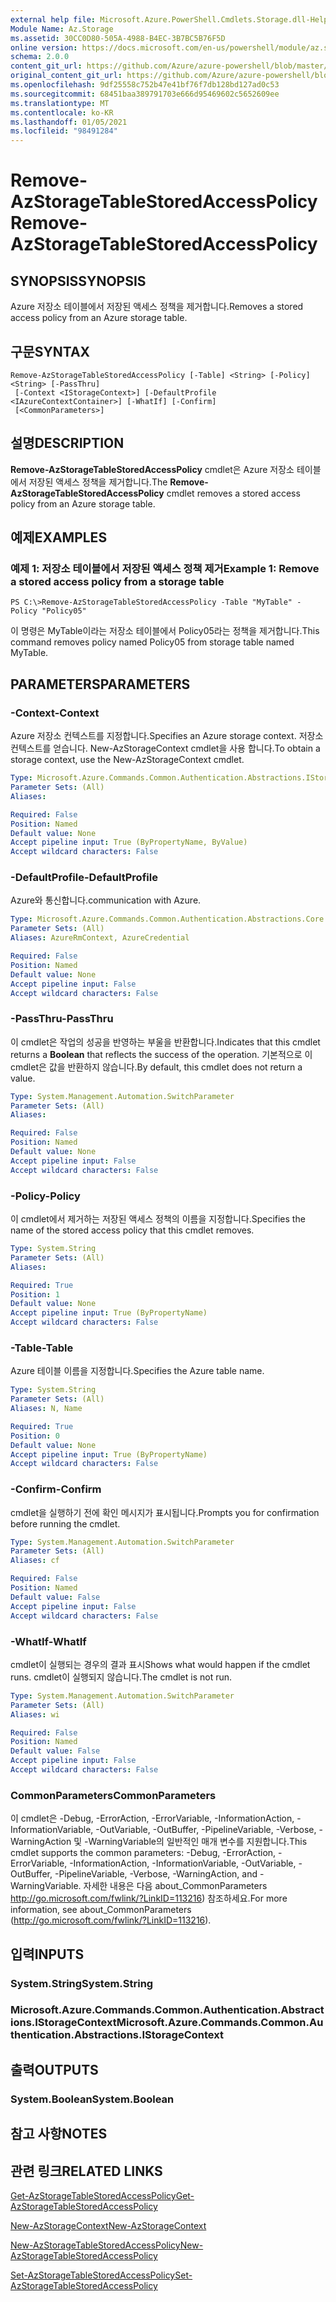 ```yaml
---
external help file: Microsoft.Azure.PowerShell.Cmdlets.Storage.dll-Help.xml
Module Name: Az.Storage
ms.assetid: 30CC0D80-505A-4988-B4EC-3B7BC5B76F5D
online version: https://docs.microsoft.com/en-us/powershell/module/az.storage/remove-azstoragetablestoredaccesspolicy
schema: 2.0.0
content_git_url: https://github.com/Azure/azure-powershell/blob/master/src/Storage/Storage.Management/help/Remove-AzStorageTableStoredAccessPolicy.md
original_content_git_url: https://github.com/Azure/azure-powershell/blob/master/src/Storage/Storage.Management/help/Remove-AzStorageTableStoredAccessPolicy.md
ms.openlocfilehash: 9df25558c752b47e41bf76f7db128bd127ad0c53
ms.sourcegitcommit: 68451baa389791703e666d95469602c5652609ee
ms.translationtype: MT
ms.contentlocale: ko-KR
ms.lasthandoff: 01/05/2021
ms.locfileid: "98491284"
---
```

# <span data-ttu-id="e3e4f-101">Remove-AzStorageTableStoredAccessPolicy</span><span class="sxs-lookup"><span data-stu-id="e3e4f-101">Remove-AzStorageTableStoredAccessPolicy</span></span>

## <span data-ttu-id="e3e4f-102">SYNOPSIS</span><span class="sxs-lookup"><span data-stu-id="e3e4f-102">SYNOPSIS</span></span>
<span data-ttu-id="e3e4f-103">Azure 저장소 테이블에서 저장된 액세스 정책을 제거합니다.</span><span class="sxs-lookup"><span data-stu-id="e3e4f-103">Removes a stored access policy from an Azure storage table.</span></span>

## <span data-ttu-id="e3e4f-104">구문</span><span class="sxs-lookup"><span data-stu-id="e3e4f-104">SYNTAX</span></span>

```
Remove-AzStorageTableStoredAccessPolicy [-Table] <String> [-Policy] <String> [-PassThru]
 [-Context <IStorageContext>] [-DefaultProfile <IAzureContextContainer>] [-WhatIf] [-Confirm]
 [<CommonParameters>]
```

## <span data-ttu-id="e3e4f-105">설명</span><span class="sxs-lookup"><span data-stu-id="e3e4f-105">DESCRIPTION</span></span>
<span data-ttu-id="e3e4f-106">**Remove-AzStorageTableStoredAccessPolicy** cmdlet은 Azure 저장소 테이블에서 저장된 액세스 정책을 제거합니다.</span><span class="sxs-lookup"><span data-stu-id="e3e4f-106">The **Remove-AzStorageTableStoredAccessPolicy** cmdlet removes a stored access policy from an Azure storage table.</span></span>

## <span data-ttu-id="e3e4f-107">예제</span><span class="sxs-lookup"><span data-stu-id="e3e4f-107">EXAMPLES</span></span>

### <span data-ttu-id="e3e4f-108">예제 1: 저장소 테이블에서 저장된 액세스 정책 제거</span><span class="sxs-lookup"><span data-stu-id="e3e4f-108">Example 1: Remove a stored access policy from a storage table</span></span>
```
PS C:\>Remove-AzStorageTableStoredAccessPolicy -Table "MyTable" -Policy "Policy05"
```

<span data-ttu-id="e3e4f-109">이 명령은 MyTable이라는 저장소 테이블에서 Policy05라는 정책을 제거합니다.</span><span class="sxs-lookup"><span data-stu-id="e3e4f-109">This command removes policy named Policy05 from storage table named MyTable.</span></span>

## <span data-ttu-id="e3e4f-110">PARAMETERS</span><span class="sxs-lookup"><span data-stu-id="e3e4f-110">PARAMETERS</span></span>

### <span data-ttu-id="e3e4f-111">-Context</span><span class="sxs-lookup"><span data-stu-id="e3e4f-111">-Context</span></span>
<span data-ttu-id="e3e4f-112">Azure 저장소 컨텍스트를 지정합니다.</span><span class="sxs-lookup"><span data-stu-id="e3e4f-112">Specifies an Azure storage context.</span></span>
<span data-ttu-id="e3e4f-113">저장소 컨텍스트를 얻습니다. New-AzStorageContext cmdlet을 사용 합니다.</span><span class="sxs-lookup"><span data-stu-id="e3e4f-113">To obtain a storage context, use the New-AzStorageContext cmdlet.</span></span>

```yaml
Type: Microsoft.Azure.Commands.Common.Authentication.Abstractions.IStorageContext
Parameter Sets: (All)
Aliases:

Required: False
Position: Named
Default value: None
Accept pipeline input: True (ByPropertyName, ByValue)
Accept wildcard characters: False
```

### <span data-ttu-id="e3e4f-114">-DefaultProfile</span><span class="sxs-lookup"><span data-stu-id="e3e4f-114">-DefaultProfile</span></span>
<span data-ttu-id="e3e4f-115">Azure와 통신합니다.</span><span class="sxs-lookup"><span data-stu-id="e3e4f-115">communication with Azure.</span></span>

```yaml
Type: Microsoft.Azure.Commands.Common.Authentication.Abstractions.Core.IAzureContextContainer
Parameter Sets: (All)
Aliases: AzureRmContext, AzureCredential

Required: False
Position: Named
Default value: None
Accept pipeline input: False
Accept wildcard characters: False
```

### <span data-ttu-id="e3e4f-116">-PassThru</span><span class="sxs-lookup"><span data-stu-id="e3e4f-116">-PassThru</span></span>
<span data-ttu-id="e3e4f-117">이 cmdlet은 작업의  성공을 반영하는 부울을 반환합니다.</span><span class="sxs-lookup"><span data-stu-id="e3e4f-117">Indicates that this cmdlet returns a **Boolean** that reflects the success of the operation.</span></span>
<span data-ttu-id="e3e4f-118">기본적으로 이 cmdlet은 값을 반환하지 않습니다.</span><span class="sxs-lookup"><span data-stu-id="e3e4f-118">By default, this cmdlet does not return a value.</span></span>

```yaml
Type: System.Management.Automation.SwitchParameter
Parameter Sets: (All)
Aliases:

Required: False
Position: Named
Default value: None
Accept pipeline input: False
Accept wildcard characters: False
```

### <span data-ttu-id="e3e4f-119">-Policy</span><span class="sxs-lookup"><span data-stu-id="e3e4f-119">-Policy</span></span>
<span data-ttu-id="e3e4f-120">이 cmdlet에서 제거하는 저장된 액세스 정책의 이름을 지정합니다.</span><span class="sxs-lookup"><span data-stu-id="e3e4f-120">Specifies the name of the stored access policy that this cmdlet removes.</span></span>

```yaml
Type: System.String
Parameter Sets: (All)
Aliases:

Required: True
Position: 1
Default value: None
Accept pipeline input: True (ByPropertyName)
Accept wildcard characters: False
```

### <span data-ttu-id="e3e4f-121">-Table</span><span class="sxs-lookup"><span data-stu-id="e3e4f-121">-Table</span></span>
<span data-ttu-id="e3e4f-122">Azure 테이블 이름을 지정합니다.</span><span class="sxs-lookup"><span data-stu-id="e3e4f-122">Specifies the Azure table name.</span></span>

```yaml
Type: System.String
Parameter Sets: (All)
Aliases: N, Name

Required: True
Position: 0
Default value: None
Accept pipeline input: True (ByPropertyName)
Accept wildcard characters: False
```

### <span data-ttu-id="e3e4f-123">-Confirm</span><span class="sxs-lookup"><span data-stu-id="e3e4f-123">-Confirm</span></span>
<span data-ttu-id="e3e4f-124">cmdlet을 실행하기 전에 확인 메시지가 표시됩니다.</span><span class="sxs-lookup"><span data-stu-id="e3e4f-124">Prompts you for confirmation before running the cmdlet.</span></span>

```yaml
Type: System.Management.Automation.SwitchParameter
Parameter Sets: (All)
Aliases: cf

Required: False
Position: Named
Default value: False
Accept pipeline input: False
Accept wildcard characters: False
```

### <span data-ttu-id="e3e4f-125">-WhatIf</span><span class="sxs-lookup"><span data-stu-id="e3e4f-125">-WhatIf</span></span>
<span data-ttu-id="e3e4f-126">cmdlet이 실행되는 경우의 결과 표시</span><span class="sxs-lookup"><span data-stu-id="e3e4f-126">Shows what would happen if the cmdlet runs.</span></span>
<span data-ttu-id="e3e4f-127">cmdlet이 실행되지 않습니다.</span><span class="sxs-lookup"><span data-stu-id="e3e4f-127">The cmdlet is not run.</span></span>

```yaml
Type: System.Management.Automation.SwitchParameter
Parameter Sets: (All)
Aliases: wi

Required: False
Position: Named
Default value: False
Accept pipeline input: False
Accept wildcard characters: False
```

### <span data-ttu-id="e3e4f-128">CommonParameters</span><span class="sxs-lookup"><span data-stu-id="e3e4f-128">CommonParameters</span></span>
<span data-ttu-id="e3e4f-129">이 cmdlet은 -Debug, -ErrorAction, -ErrorVariable, -InformationAction, -InformationVariable, -OutVariable, -OutBuffer, -PipelineVariable, -Verbose, -WarningAction 및 -WarningVariable의 일반적인 매개 변수를 지원합니다.</span><span class="sxs-lookup"><span data-stu-id="e3e4f-129">This cmdlet supports the common parameters: -Debug, -ErrorAction, -ErrorVariable, -InformationAction, -InformationVariable, -OutVariable, -OutBuffer, -PipelineVariable, -Verbose, -WarningAction, and -WarningVariable.</span></span> <span data-ttu-id="e3e4f-130">자세한 내용은 다음 about_CommonParameters http://go.microsoft.com/fwlink/?LinkID=113216) 참조하세요.</span><span class="sxs-lookup"><span data-stu-id="e3e4f-130">For more information, see about_CommonParameters (http://go.microsoft.com/fwlink/?LinkID=113216).</span></span>

## <span data-ttu-id="e3e4f-131">입력</span><span class="sxs-lookup"><span data-stu-id="e3e4f-131">INPUTS</span></span>

### <span data-ttu-id="e3e4f-132">System.String</span><span class="sxs-lookup"><span data-stu-id="e3e4f-132">System.String</span></span>

### <span data-ttu-id="e3e4f-133">Microsoft.Azure.Commands.Common.Authentication.Abstractions.IStorageContext</span><span class="sxs-lookup"><span data-stu-id="e3e4f-133">Microsoft.Azure.Commands.Common.Authentication.Abstractions.IStorageContext</span></span>

## <span data-ttu-id="e3e4f-134">출력</span><span class="sxs-lookup"><span data-stu-id="e3e4f-134">OUTPUTS</span></span>

### <span data-ttu-id="e3e4f-135">System.Boolean</span><span class="sxs-lookup"><span data-stu-id="e3e4f-135">System.Boolean</span></span>

## <span data-ttu-id="e3e4f-136">참고 사항</span><span class="sxs-lookup"><span data-stu-id="e3e4f-136">NOTES</span></span>

## <span data-ttu-id="e3e4f-137">관련 링크</span><span class="sxs-lookup"><span data-stu-id="e3e4f-137">RELATED LINKS</span></span>

[<span data-ttu-id="e3e4f-138">Get-AzStorageTableStoredAccessPolicy</span><span class="sxs-lookup"><span data-stu-id="e3e4f-138">Get-AzStorageTableStoredAccessPolicy</span></span>](./Get-AzStorageTableStoredAccessPolicy.md)

[<span data-ttu-id="e3e4f-139">New-AzStorageContext</span><span class="sxs-lookup"><span data-stu-id="e3e4f-139">New-AzStorageContext</span></span>](./New-AzStorageContext.md)

[<span data-ttu-id="e3e4f-140">New-AzStorageTableStoredAccessPolicy</span><span class="sxs-lookup"><span data-stu-id="e3e4f-140">New-AzStorageTableStoredAccessPolicy</span></span>](./New-AzStorageTableStoredAccessPolicy.md)

[<span data-ttu-id="e3e4f-141">Set-AzStorageTableStoredAccessPolicy</span><span class="sxs-lookup"><span data-stu-id="e3e4f-141">Set-AzStorageTableStoredAccessPolicy</span></span>](./Set-AzStorageTableStoredAccessPolicy.md)
